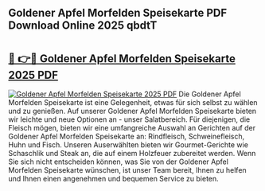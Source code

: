 ## Goldener Apfel Morfelden Speisekarte PDF Download Online 2025 qbdtT

# <h2><a href="http://gc6obn.nevu.top/?p=Goldener+Apfel+Morfelden+Speisekarte">🔗 👉🔴 Goldener Apfel Morfelden Speisekarte 2025 PDF</a></h2>

[![Goldener Apfel Morfelden Speisekarte 2025 PDF](https://i.imgur.com/dBaPXMq.png)](http://gc6obn.nevu.top/?p=Goldener+Apfel+Morfelden+Speisekarte)
Die Goldener Apfel Morfelden Speisekarte ist eine Gelegenheit, etwas für sich selbst zu wählen und zu genießen. Auf unserer Goldener Apfel Morfelden Speisekarte bieten wir leichte und neue Optionen an - unser Salatbereich. Für diejenigen, die Fleisch mögen, bieten wir eine umfangreiche Auswahl an Gerichten auf der Goldener Apfel Morfelden Speisekarte an: Rindfleisch, Schweinefleisch, Huhn und Fisch. Unseren Auserwählten bieten wir Gourmet-Gerichte wie Schaschlik und Steak an, die auf einem Holzfeuer zubereitet werden. Wenn Sie sich nicht entscheiden können, was Sie von der Goldener Apfel Morfelden Speisekarte wünschen, ist unser Team bereit, Ihnen zu helfen und Ihnen einen angenehmen und bequemen Service zu bieten.
